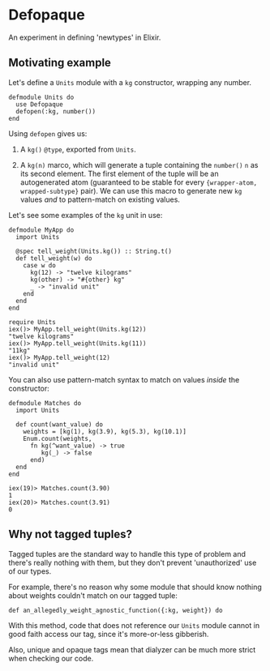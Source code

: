 # Defopaque

An experiment in defining 'newtypes' in Elixir.

## Motivating example

Let's define a `Units` module with a `kg` constructor, wrapping any number.

```
defmodule Units do
  use Defopaque
  defopen(:kg, number())
end
```

Using `defopen` gives us:

1) A `kg()` `@type`, exported from `Units`.

2) A `kg(n)` marco, which will generate a tuple containing the `number()` `n`
as its second element. The first element of the tuple will be an autogenerated
atom (guaranteed to be stable for every `{wrapper-atom, wrapped-subtype}`
pair).  We can use this macro to generate new `kg` values *and* to
pattern-match on existing values.

Let's see some examples of the `kg` unit in use:

```
defmodule MyApp do
  import Units

  @spec tell_weight(Units.kg()) :: String.t()
  def tell_weight(w) do
    case w do
      kg(12) -> "twelve kilograms"
      kg(other) -> "#{other} kg"
      _ -> "invalid unit"
    end
  end
end
```

```
require Units
iex()> MyApp.tell_weight(Units.kg(12))
"twelve kilograms"
iex()> MyApp.tell_weight(Units.kg(11))
"11kg"
iex()> MyApp.tell_weight(12)
"invalid unit"
```

You can also use pattern-match syntax to match on values *inside* the constructor:

```
defmodule Matches do
  import Units

  def count(want_value) do
    weights = [kg(1), kg(3.9), kg(5.3), kg(10.1)]
    Enum.count(weights,
      fn kg(^want_value) -> true
         kg(_) -> false
      end)
  end
end
```

```
iex(19)> Matches.count(3.90)
1
iex(20)> Matches.count(3.91)
0
```


## Why not tagged tuples?

Tagged tuples are the standard way to handle this type of problem and there's
really nothing with them, but they don't prevent 'unauthorized' use of our
types.

For example, there's no reason why some module that should know nothing about
weights couldn't  match on our tagged tuple:

```
def an_allegedly_weight_agnostic_function({:kg, weight}) do
```

With this method, code that does not reference our `Units` module cannot in good faith access our tag, since it's more-or-less gibberish.

Also, unique and opaque tags mean that dialyzer can be much more strict when
checking our code.



